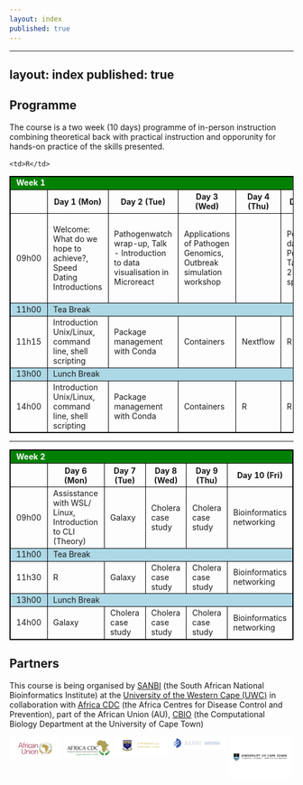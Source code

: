 ```yaml
---
layout: index
published: true
---
```

---
layout: index
published: true
---
## Programme

The course is a two week (10 days) programme of in-person instruction combining theoretical back with practical instruction and opporunity for hands-on practice of the skills presented.

<!-- LEAVE THIS TABLE ALONE - the rest of the page continues where it says BELOWTHETABLE -->

<style>
    td, th, table { border: 1px solid black; }
    td, th {padding-left: 10px; padding-right: 10px; }
    th { font-weight: bold }
    .break { background: lightblue; }
    .weekheader { background: green; color: white }
</style>

<table>
  <tr class="weekheader">
    <td colspan="6">
      <strong>Week 1</strong>
    </td>
  </tr>
  <tr style="border: 1px solid black;">
    <td></td>
    <th>Day 1 (Mon)</th>
    <th>Day 2 (Tue)</th>
    <th>Day 3 (Wed)</th>
    <th>Day 4 (Thu)</th>
    <th>Day 5 (Fri)</th>
  </tr>
  <tr>
    <td>09h00</td>
    <td>Welcome: What do we hope to achieve?, Speed Dating Introductions</td>
    <td>Pathogenwatch wrap-up, Talk - Introduction to data visualisation in Microreact</td>
    <td>Applications of Pathogen Genomics, Outbreak simulation workshop<td>
    <td>Policy and datasharing, Possible Talks (1 or 2 invited speakers)<td>
     <td>Kaptive hands on practical - review and discussion, Klebsiella virulence typing part II</td> 
   
    <td>R</td>
  </tr>
  <tr class="break">
    <td>11h00</td>
    <td colspan="5">Tea Break</td>
  </tr>
  <tr>
    <td>11h15</td>
    <td>Introduction Unix/Linux, command line, shell scripting </td>
    <td>Package management with Conda </td>
    <td>Containers</td>
    <td>Nextflow</td>
    <td>R</td>
  </tr>
  <tr class="break">
    <td>13h00</td>
    <td colspan="5">Lunch Break</td>
  </tr>
  <tr>
    <td>14h00</td>
    <td>Introduction Unix/Linux, command line, shell scripting</td>
    <td>Package management with Conda</td>
    <td>Containers</td>
    <td>R</td>
    <td>R</td>
  </tr>
</table>

<hr>

<table>
  <tr class="weekheader">
    <td colspan="6"><strong>Week 2</strong></td>
  </tr>
  <tr>
    <td></td>
    <th>Day 6 (Mon)</th>
    <th>Day 7 (Tue)</th>
    <th>Day 8 (Wed)</th>
    <th>Day 9 (Thu)</th>
    <th>Day 10 (Fri)</th>
  </tr>
  <tr>
    <td>09h00</td>
    <td>Assisstance with WSL/ Linux, Introduction to CLI (Theory)</td>
    <td>Galaxy</td>
    <td>Cholera case study</td>
    <td>Cholera case study</td>
    <td>Bioinformatics networking</td>
  </tr>
  <tr class="break">
    <td>11h00</td>
    <td colspan="5">Tea Break</td>
  </tr>
  <tr>
    <td>11h30</td>
    <td>R</td>
    <td>Galaxy</td>
    <td>Cholera case study</td>
    <td>Cholera case study</td>
    <td>Bioinformatics networking</td>
  </tr>
  <tr class="break">
    <td>13h00</td>
    <td colspan="5">Lunch Break</td>
  </tr>
  <tr>
    <td>14h00</td>
    <td>Galaxy</td>
    <td>Cholera case study</td>
    <td>Cholera case study</td>
    <td>Cholera case study</td>
    <td>Bioinformatics networking</td>
  </tr>
</table>

<!-- BELOWTHETABLE -->

## Partners

This course is being organised by [SANBI](https://www.sanbi.ac.za/) (the South African National Bioinformatics Institute) at the 
[University of the Western Cape (UWC)](https://www.uwc.ac.za/) in collaboration with [Africa CDC](https://africacdc.org) (the Africa Centres for Disease Control and Prevention), part of the African Union (AU), [CBIO](https://health.uct.ac.za/computational-biology/) (the Computational Biology Department at the University of Cape Town)

<p float="left">
  <img src="img/african_union_logo.svg" width="18%" align="top">
  <img src="img/africacdc_logo.svg" width="18%" align="top">
  <img src="img/uwc_logo.svg" width="18%" align="top">
  <img src="img/sanbi_logo.svg" width="20%" align="top">
<img src="img/uct-logo.svg" width="22%" align="top">
</p>

